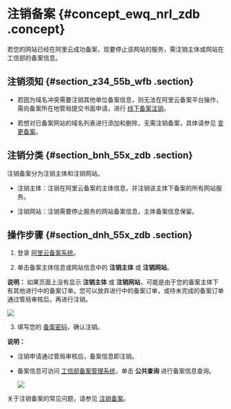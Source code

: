 # 注销备案 {#concept_ewq_nrl_zdb .concept}

若您的网站已经在阿里云成功备案，现要停止该网站的服务，需注销主体或网站在工信部的备案信息。

## 注销须知 {#section_z34_55b_wfb .section}

-   若因为域名冲突需要注销其他单位备案信息，则无法在阿里云备案平台操作，需向备案所在地管局提交书面申请，进行 [线下备案注销](../../../../../intl.zh-CN/常见问题/其他/如何注销其他单位备案.md)。

-   若想对已备案网站的域名列表进行添加和删除，无需注销备案，具体请参见 [变更备案](intl.zh-CN/备案流程/变更备案.md)。


## 注销分类 {#section_bnh_55x_zdb .section}

注销备案分为注销主体和注销网站。

-   注销主体：注销在阿里云备案的主体信息，并注销该主体下备案的所有网站服务。

-   注销网站：注销需要停止服务的网站备案信息，主体备案信息保留。


## 操作步骤 {#section_dnh_55x_zdb .section}

1.  登录 [阿里云备案系统](https://beian.aliyun.com/)。

2.  单击备案主体信息或网站信息中的 **注销主体** 或 **注销网站**。

**说明：** 如果页面上没有显示 **注销主体** 或 **注销网站**，可能是由于您的备案主体下有其他进行中的备案订单。您可以放弃进行中的备案订单，或待未完成的备案订单通过管局审核后，再进行注销。

![](http://static-aliyun-doc.oss-cn-hangzhou.aliyuncs.com/assets/img/14203/15524453359606_zh-CN.png)

3.  填写您的 [备案密码](../../../../../intl.zh-CN/常见问题/其他/如何找回工信部备案密码？.md#)，确认注销。


**说明：** 

-   注销申请通过管局审核后，备案信息即注销。
-   备案信息可访问 [工信部备案管理系统](http://www.miitbeian.gov.cn)，单击 **公共查询** 进行备案信息查询。

    ![](http://static-aliyun-doc.oss-cn-hangzhou.aliyuncs.com/assets/img/14203/155244533511194_zh-CN.png)


关于注销备案的常见问题，请参见 [注销备案](../../../../../intl.zh-CN/常见问题/注销备案FAQ.md#)。

